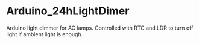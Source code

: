 # Arduino_24hLightDimer
Arduino light dimmer for AC lamps. Controlled with RTC and LDR to turn off light if ambient light is enough.
